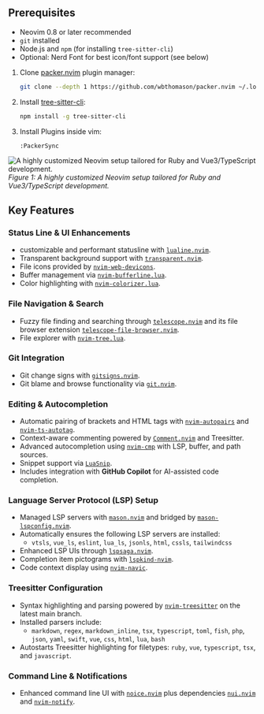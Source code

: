 ## Prerequisites

- Neovim 0.8 or later recommended
- `git` installed
- Node.js and `npm` (for installing `tree-sitter-cli`)
- Optional: Nerd Font for best icon/font support (see below)

1. Clone [packer.nvim](https://github.com/wbthomason/packer.nvim) plugin manager:

    ```bash
    git clone --depth 1 https://github.com/wbthomason/packer.nvim ~/.local/share/nvim/site/pack/packer/start/packer.nvim
    ```

2. Install [tree-sitter-cli](https://github.com/tree-sitter/tree-sitter):

    ```bash
    npm install -g tree-sitter-cli
    ```

3. Install Plugins inside vim:

    ```vim
    :PackerSync
    ```

![A highly customized Neovim setup tailored for Ruby and Vue3/TypeScript development.](https://github.com/user-attachments/assets/de5f4b9e-0b63-4881-ae66-2289fba525f8)
*Figure 1: A highly customized Neovim setup tailored for Ruby and Vue3/TypeScript development.*

## Key Features

### Status Line & UI Enhancements
- customizable and performant statusline with [`lualine.nvim`](https://github.com/nvim-lualine/lualine.nvim).
- Transparent background support with [`transparent.nvim`](https://github.com/xiyaowong/transparent.nvim).
- File icons provided by [`nvim-web-devicons`](https://github.com/nvim-tree/nvim-web-devicons).
- Buffer management via [`nvim-bufferline.lua`](https://github.com/akinsho/nvim-bufferline.lua).
- Color highlighting with [`nvim-colorizer.lua`](https://github.com/norcalli/nvim-colorizer.lua).

### File Navigation & Search
- Fuzzy file finding and searching through [`telescope.nvim`](https://github.com/nvim-telescope/telescope.nvim) and its file browser extension [`telescope-file-browser.nvim`](https://github.com/nvim-telescope/telescope-file-browser.nvim).
- File explorer with [`nvim-tree.lua`](https://github.com/nvim-tree/nvim-tree.lua).

### Git Integration
- Git change signs with [`gitsigns.nvim`](https://github.com/lewis6991/gitsigns.nvim).
- Git blame and browse functionality via [`git.nvim`](https://github.com/dinhhuy258/git.nvim).

### Editing & Autocompletion
- Automatic pairing of brackets and HTML tags with [`nvim-autopairs`](https://github.com/windwp/nvim-autopairs) and [`nvim-ts-autotag`](https://github.com/windwp/nvim-ts-autotag).
- Context-aware commenting powered by [`Comment.nvim`](https://github.com/numToStr/Comment.nvim) and Treesitter.
- Advanced autocompletion using [`nvim-cmp`](https://github.com/hrsh7th/nvim-cmp) with LSP, buffer, and path sources.
- Snippet support via [`LuaSnip`](https://github.com/L3MON4D3/LuaSnip).
- Includes integration with **GitHub Copilot** for AI-assisted code completion.

### Language Server Protocol (LSP) Setup
- Managed LSP servers with [`mason.nvim`](https://github.com/williamboman/mason.nvim) and bridged by [`mason-lspconfig.nvim`](https://github.com/williamboman/mason-lspconfig.nvim).
- Automatically ensures the following LSP servers are installed:
  - `vtsls`, `vue_ls`, `eslint`, `lua_ls`, `jsonls`, `html`, `cssls`, `tailwindcss`
- Enhanced LSP UIs through [`lspsaga.nvim`](https://github.com/nvimdev/lspsaga.nvim).
- Completion item pictograms with [`lspkind-nvim`](https://github.com/onsails/lspkind-nvim).
- Code context display using [`nvim-navic`](https://github.com/SmiteshP/nvim-navic).

### Treesitter Configuration
- Syntax highlighting and parsing powered by [`nvim-treesitter`](https://github.com/nvim-treesitter/nvim-treesitter) on the latest main branch.
- Installed parsers include:
  - `markdown`, `regex`, `markdown_inline`, `tsx`, `typescript`, `toml`, `fish`, `php`, `json`, `yaml`, `swift`, `vue`, `css`, `html`, `lua`, `bash`
- Autostarts Treesitter highlighting for filetypes: `ruby`, `vue`, `typescript`, `tsx`, and `javascript`.

### Command Line & Notifications
- Enhanced command line UI with [`noice.nvim`](https://github.com/folke/noice.nvim) plus dependencies [`nui.nvim`](https://github.com/MunifTanjim/nui.nvim) and [`nvim-notify`](https://github.com/rcarriga/nvim-notify).
